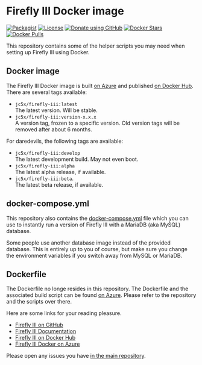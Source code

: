 # Firefly III Docker image

[![Packagist](https://img.shields.io/packagist/v/grumpydictator/firefly-iii.svg?style=flat-square)](https://packagist.org/packages/grumpydictator/firefly-iii) 
[![License](https://img.shields.io/github/license/firefly-iii/firefly-iii.svg?style=flat-square])](https://www.gnu.org/licenses/agpl-3.0.html) 
[![Donate using GitHub](https://img.shields.io/badge/donate-GitHub-green?logo=github&style=flat-square)](https://github.com/sponsors/JC5)
[![Docker Stars](https://img.shields.io/docker/stars/jc5x/firefly-iii?style=flat-square)](https://hub.docker.com/r/jc5x/firefly-iii)
[![Docker Pulls](https://img.shields.io/docker/pulls/jc5x/firefly-iii?style=flat-square)](https://hub.docker.com/r/jc5x/firefly-iii)

This repository contains some of the helper scripts you may need when setting up Firefly III using Docker.

## Docker image

The Firefly III Docker image is built [on Azure](https://dev.azure.com/Firefly-III/MainImage/_wiki/wikis/MainImage.wiki/3/Home) and published [on Docker Hub](https://hub.docker.com/r/jc5x/firefly-iii). There are several tags available:

* `jc5x/firefly-iii:latest`  
  The latest version. Will be stable.
* `jc5x/firefly-iii:version-x.x.x`  
  A version tag, frozen to a specific version. Old version tags will be removed after about 6 months.

For daredevils, the following tags are available:

* `jc5x/firefly-iii:develop`  
  The latest development build. May not even boot.
* `jc5x/firefly-iii:alpha`  
  The latest alpha release, if available.
* `jc5x/firefly-iii:beta`.  
  The latest beta release, if available.

## docker-compose.yml

This repository also contains the [docker-compose.yml](docker-compose.yml) file which you can use to instantly run a version of Firefly III with a MariaDB (aka MySQL) database.

Some people use another database image instead of the provided database. This is entirely up to you of course, but make sure you change the environment variables if you switch away from MySQL or MariaDB.

## Dockerfile

The Dockerfile no longe resides in this repository. The Dockerfile and the associated build script can be found [on Azure](https://dev.azure.com/Firefly-III/MainImage/_wiki/wikis/MainImage.wiki/3/Home). Please refer to the repository and the scripts over there.

Here are some links for your reading pleasure.

- [Firefly III on GitHub](https://github.com/firefly-iii/firefly-iii)
- [Firefly III Documentation](https://docs.firefly-iii.org/)
- [Firefly III on Docker Hub](https://hub.docker.com/r/jc5x/firefly-iii)
- [Firefly III Docker on Azure](https://dev.azure.com/Firefly-III/MainImage)

Please open any issues you have [in the main repository](https://github.com/firefly-iii/firefly-iii).